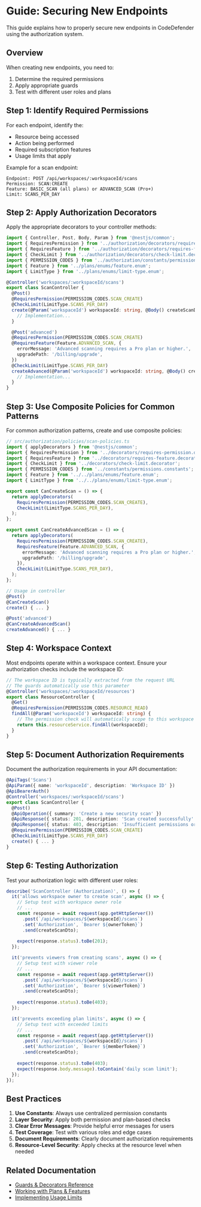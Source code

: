 # Guide: Securing New Endpoints

This guide explains how to properly secure new endpoints in CodeDefender using the authorization system.

## Overview

When creating new endpoints, you need to:
1. Determine the required permissions
2. Apply appropriate guards
3. Test with different user roles and plans

## Step 1: Identify Required Permissions

For each endpoint, identify the:
- Resource being accessed
- Action being performed
- Required subscription features
- Usage limits that apply

Example for a scan endpoint:
```
Endpoint: POST /api/workspaces/:workspaceId/scans
Permission: SCAN:CREATE
Feature: BASIC_SCAN (all plans) or ADVANCED_SCAN (Pro+)
Limit: SCANS_PER_DAY
```

## Step 2: Apply Authorization Decorators

Apply the appropriate decorators to your controller methods:

```typescript
import { Controller, Post, Body, Param } from '@nestjs/common';
import { RequiresPermission } from '../authorization/decorators/requires-permission.decorator';
import { RequiresFeature } from '../authorization/decorators/requires-feature.decorator';
import { CheckLimit } from '../authorization/decorators/check-limit.decorator';
import { PERMISSION_CODES } from '../authorization/constants/permissions.constants';
import { Feature } from '../plans/enums/feature.enum';
import { LimitType } from '../plans/enums/limit-type.enum';

@Controller('workspaces/:workspaceId/scans')
export class ScanController {
  @Post()
  @RequiresPermission(PERMISSION_CODES.SCAN_CREATE)
  @CheckLimit(LimitType.SCANS_PER_DAY)
  create(@Param('workspaceId') workspaceId: string, @Body() createScanDto: CreateScanDto) {
    // Implementation...
  }

  @Post('advanced')
  @RequiresPermission(PERMISSION_CODES.SCAN_CREATE)
  @RequiresFeature(Feature.ADVANCED_SCAN, {
    errorMessage: 'Advanced scanning requires a Pro plan or higher.',
    upgradePath: '/billing/upgrade',
  })
  @CheckLimit(LimitType.SCANS_PER_DAY)
  createAdvanced(@Param('workspaceId') workspaceId: string, @Body() createAdvancedScanDto: CreateAdvancedScanDto) {
    // Implementation...
  }
}
```

## Step 3: Use Composite Policies for Common Patterns

For common authorization patterns, create and use composite policies:

```typescript
// src/authorization/policies/scan-policies.ts
import { applyDecorators } from '@nestjs/common';
import { RequiresPermission } from '../decorators/requires-permission.decorator';
import { RequiresFeature } from '../decorators/requires-feature.decorator';
import { CheckLimit } from '../decorators/check-limit.decorator';
import { PERMISSION_CODES } from '../constants/permissions.constants';
import { Feature } from '../../plans/enums/feature.enum';
import { LimitType } from '../../plans/enums/limit-type.enum';

export const CanCreateScan = () => {
  return applyDecorators(
    RequiresPermission(PERMISSION_CODES.SCAN_CREATE),
    CheckLimit(LimitType.SCANS_PER_DAY),
  );
};

export const CanCreateAdvancedScan = () => {
  return applyDecorators(
    RequiresPermission(PERMISSION_CODES.SCAN_CREATE),
    RequiresFeature(Feature.ADVANCED_SCAN, {
      errorMessage: 'Advanced scanning requires a Pro plan or higher.',
      upgradePath: '/billing/upgrade',
    }),
    CheckLimit(LimitType.SCANS_PER_DAY),
  );
};

// Usage in controller
@Post()
@CanCreateScan()
create() { ... }

@Post('advanced')
@CanCreateAdvancedScan()
createAdvanced() { ... }
```

## Step 4: Workspace Context

Most endpoints operate within a workspace context. Ensure your authorization checks include the workspace ID:

```typescript
// The workspace ID is typically extracted from the request URL
// The guards automatically use this parameter
@Controller('workspaces/:workspaceId/resources')
export class ResourceController {
  @Get()
  @RequiresPermission(PERMISSION_CODES.RESOURCE_READ)
  findAll(@Param('workspaceId') workspaceId: string) {
    // The permission check will automatically scope to this workspace
    return this.resourceService.findAll(workspaceId);
  }
}
```

## Step 5: Document Authorization Requirements

Document the authorization requirements in your API documentation:

```typescript
@ApiTags('Scans')
@ApiParam({ name: 'workspaceId', description: 'Workspace ID' })
@ApiBearerAuth()
@Controller('workspaces/:workspaceId/scans')
export class ScanController {
  @Post()
  @ApiOperation({ summary: 'Create a new security scan' })
  @ApiResponse({ status: 201, description: 'Scan created successfully' })
  @ApiResponse({ status: 403, description: 'Insufficient permissions or plan limits' })
  @RequiresPermission(PERMISSION_CODES.SCAN_CREATE)
  @CheckLimit(LimitType.SCANS_PER_DAY)
  create() { ... }
}
```

## Step 6: Testing Authorization

Test your authorization logic with different user roles:

```typescript
describe('ScanController (Authorization)', () => {
  it('allows workspace owner to create scan', async () => {
    // Setup test with workspace owner role
    // ...
    const response = await request(app.getHttpServer())
      .post(`/api/workspaces/${workspaceId}/scans`)
      .set('Authorization', `Bearer ${ownerToken}`)
      .send(createScanDto);
    
    expect(response.status).toBe(201);
  });

  it('prevents viewers from creating scans', async () => {
    // Setup test with viewer role
    // ...
    const response = await request(app.getHttpServer())
      .post(`/api/workspaces/${workspaceId}/scans`)
      .set('Authorization', `Bearer ${viewerToken}`)
      .send(createScanDto);
    
    expect(response.status).toBe(403);
  });

  it('prevents exceeding plan limits', async () => {
    // Setup test with exceeded limits
    // ...
    const response = await request(app.getHttpServer())
      .post(`/api/workspaces/${workspaceId}/scans`)
      .set('Authorization', `Bearer ${memberToken}`)
      .send(createScanDto);
    
    expect(response.status).toBe(403);
    expect(response.body.message).toContain('daily scan limit');
  });
});
```

## Best Practices

1. **Use Constants**: Always use centralized permission constants
2. **Layer Security**: Apply both permission and plan-based checks
3. **Clear Error Messages**: Provide helpful error messages for users
4. **Test Coverage**: Test with various roles and edge cases
5. **Document Requirements**: Clearly document authorization requirements
6. **Resource-Level Security**: Apply checks at the resource level when needed

## Related Documentation

- [Guards & Decorators Reference](../guards-decorators.md)
- [Working with Plans & Features](./working-with-plans.md)
- [Implementing Usage Limits](./implementing-limits.md)
